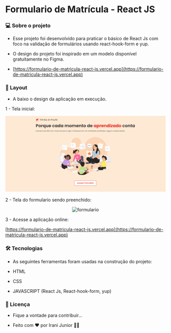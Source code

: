 # Formulario de Matrícula - React JS

### 💻 Sobre o projeto

- Esse projeto foi desenvolvido para praticar o básico de React Js com foco na validação de formulários usando react-hook-form e yup.

- O design do projeto foi inspirado em um modelo disponível gratuitamente no Figma.

- [https://formulario-de-matricula-react-js.vercel.app](https://formulario-de-matricula-react-js.vercel.app)

### 🎨 Layout

- A baixo o design da aplicação em execução.

1 - Tela inicial:

<p align="center">
  <img alt="telaInicial" title="#telaInicial" src="./src/assets/midia-readme/midia-imagem.png">
</p>

2 - Tela do formulario sendo preenchido:

<p align="center">
  <img alt="formulario" title="#formulario" src="./src/assets/midia-readme/formulario-gif.gif">
</p>

3 - Acesse a aplicação online:

[https://formulario-de-matricula-react-js.vercel.app](https://formulario-de-matricula-react-js.vercel.app)

### 🛠 Tecnologias

- As seguintes ferramentas foram usadas na construção do projeto:

- HTML
- CSS
- JAVASCRIPT (React Js, React-hook-form, yup)

### 📝 Licença

- Fique a vontade para contribuir...

- Feito com ❤️ por Irani Junior 👋🏽